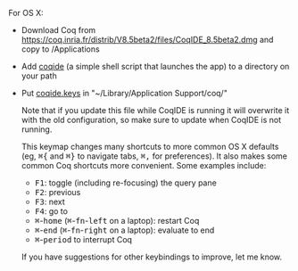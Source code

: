 For OS X:

- Download Coq from <https://coq.inria.fr/distrib/V8.5beta2/files/CoqIDE_8.5beta2.dmg> and copy to /Applications
- Add [coqide](../bin/coqide) (a simple shell script that launches the app) to a directory on your path
- Put [coqide.keys](./coqide.keys) in "~/Library/Application Support/coq/"

    Note that if you update this file while CoqIDE is running it will overwrite it with the old configuration, so make sure to update when CoqIDE is not running.

    This keymap changes many shortcuts to more common OS X defaults (eg, <kbd>⌘{</kbd> and <kbd>⌘}</kbd> to navigate tabs, <kbd>⌘,</kbd> for preferences). It also makes some common Coq shortcuts more convenient. Some examples include:
    * <kbd>F1</kbd>: toggle (including re-focusing) the query pane
    * <kbd>F2</kbd>: previous
    * <kbd>F3</kbd>: next
    * <kbd>F4</kbd>: go to
    * <kbd>⌘</kbd>-<kbd>home</kbd> (<kbd>⌘</kbd>-<kbd>fn</kbd>-<kbd>left</kbd> on a laptop): restart Coq
    * <kbd>⌘</kbd>-<kbd>end</kbd> (<kbd>⌘</kbd>-<kbd>fn</kbd>-<kbd>right</kbd> on a laptop): evaluate to end
    * <kbd>⌘</kbd>-<kbd>period</kbd> to interrupt Coq

    If you have suggestions for other keybindings to improve, let me know.
